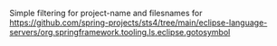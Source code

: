 Simple filtering for project-name and filesnames for https://github.com/spring-projects/sts4/tree/main/eclipse-language-servers/org.springframework.tooling.ls.eclipse.gotosymbol